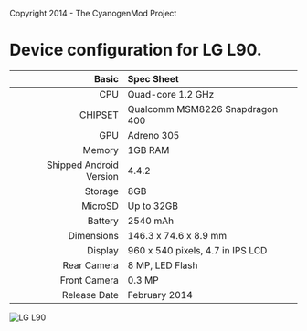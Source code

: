 Copyright 2014 - The CyanogenMod Project

Device configuration for LG L90.
=====================================

Basic   | Spec Sheet
-------:|:-------------------------
CPU     | Quad-core 1.2 GHz
CHIPSET | Qualcomm MSM8226 Snapdragon 400
GPU     | Adreno 305
Memory  | 1GB RAM
Shipped Android Version | 4.4.2
Storage | 8GB
MicroSD | Up to 32GB
Battery | 2540 mAh
Dimensions | 146.3 x 74.6 x 8.9 mm
Display | 960 x 540 pixels, 4.7 in IPS LCD
Rear Camera  | 8 MP, LED Flash
Front Camera | 0.3 MP
Release Date | February 2014


![LG L90](http://oi57.tinypic.com/1178wf9.jpg "LG L90")
